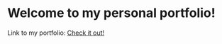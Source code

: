 # Welcome to my personal portfolio!
Link to my portfolio: [Check it out!](https://brianhsudocode.netlify.app/)
